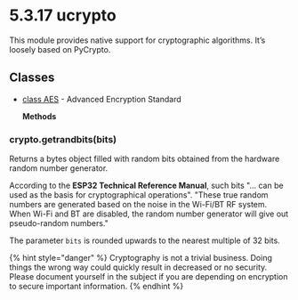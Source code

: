 # 5.3.17 ucrypto

This module provides native support for cryptographic algorithms. It’s loosely based on PyCrypto.

## Classes

* [class AES](../pycom/aes.md) - Advanced Encryption Standard

  **Methods**

### crypto.getrandbits\(bits\)

Returns a bytes object filled with random bits obtained from the hardware random number generator.

According to the **ESP32 Technical Reference Manual**, such bits "... can be used as the basis for cryptographical operations". "These true random numbers are generated based on the noise in the Wi-Fi/BT RF system. When Wi-Fi and BT are disabled, the random number generator will give out pseudo-random numbers."

The parameter `bits` is rounded upwards to the nearest multiple of 32 bits.

{% hint style="danger" %}
Cryptography is not a trivial business. Doing things the wrong way could quickly result in decreased or no security. Please document yourself in the subject if you are depending on encryption to secure important information.
{% endhint %}

